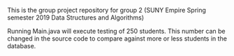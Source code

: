 This is the group project repository for group 2 (SUNY Empire Spring semester 2019 Data Structures and Algorithms) 

Running Main.java will execute testing of 250 students. This number can be changed in the source code to compare against more or less students in the database.
